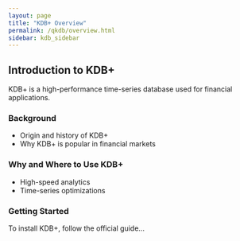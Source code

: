 ```yaml
---
layout: page
title: "KDB+ Overview"
permalink: /qkdb/overview.html
sidebar: kdb_sidebar
---
```


## Introduction to KDB+

KDB+ is a high-performance time-series database used for financial applications.

### Background
- Origin and history of KDB+
- Why KDB+ is popular in financial markets

### Why and Where to Use KDB+
- High-speed analytics
- Time-series optimizations

### Getting Started
To install KDB+, follow the official guide...

